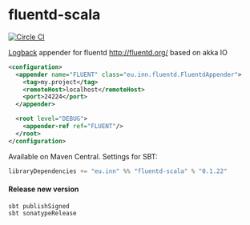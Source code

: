 fluentd-scala
=============

[![Circle CI](https://circleci.com/gh/kulikov/fluentd-scala.svg?style=svg)](https://circleci.com/gh/kulikov/fluentd-scala)

[Logback](http://logback.qos.ch) appender for fluentd http://fluentd.org/ based on akka IO


```xml
<configuration>
  <appender name="FLUENT" class="eu.inn.fluentd.FluentdAppender">
    <tag>my.project</tag>
    <remoteHost>localhost</remoteHost>
    <port>24224</port>
  </appender>

  <root level="DEBUG">
    <appender-ref ref="FLUENT"/>
  </root>
</configuration>
```

Available on Maven Central. Settings for SBT:

```scala
libraryDependencies += "eu.inn" %% "fluentd-scala" % "0.1.22"
```


#### Release new version

```
sbt publishSigned
sbt sonatypeRelease
```

